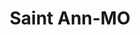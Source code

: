 ---
title: Saint Ann-MO
slug: saint-ann-mo
f_state:
- cms/state/missouri.md
f_locations:
- cms/payday-loan/advance-america-2877.md
- cms/payday-loan/advance-america-2886.md
- cms/payday-loan/advance-america-3014.md
- cms/payday-loan/checks-cashed-14575.md
- cms/payday-loan/first-payday-loans-18628.md
- cms/payday-loan/mi-familia-20836.md
- cms/payday-loan/national-cash-advance-22716.md
- cms/payday-loan/qc-financial-services-inc-24819.md
- cms/payday-loan/quik-cash-25509.md
- cms/payday-loan/sunshine-title-loan-check-loan-27013.md
updated-on: '2024-05-30T13:41:28.615Z'
created-on: '2024-05-30T13:41:28.615Z'
published-on: '2024-05-30T13:54:32.469Z'
f_city: Saint Ann
layout: '[city].html'
tags: city
---